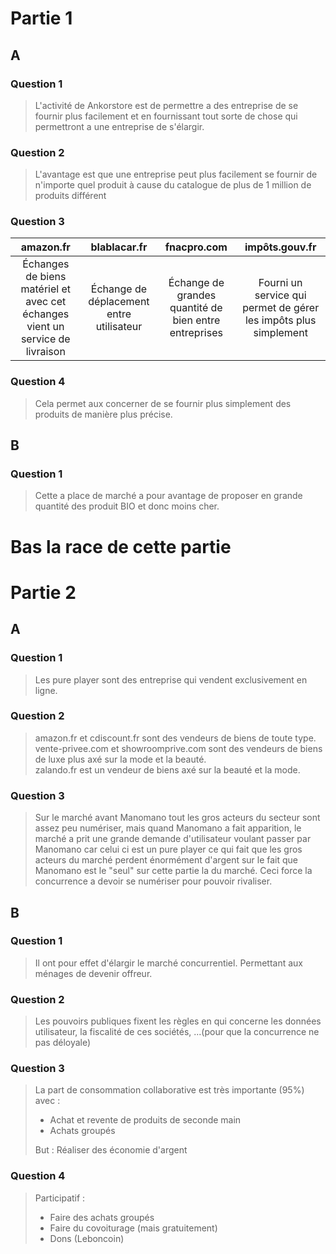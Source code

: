# Partie 1

## A

### Question 1

> L'activité de Ankorstore est de permettre a des entreprise de se fournir plus facilement et en fournissant tout sorte de chose qui permettront a une entreprise de s'élargir.

### Question 2

> L'avantage est que une entreprise peut plus facilement se fournir de n'importe quel produit à cause du catalogue de plus de 1 million de produits différent

### Question 3

|amazon.fr|blablacar.fr|fnacpro.com|impôts.gouv.fr|
|:-:|:-:|:-:|:-:|
|Échanges de biens matériel et avec cet échanges vient un service de livraison|Échange de déplacement entre utilisateur|Échange de grandes quantité de bien entre entreprises|Fourni un service qui permet de gérer les impôts plus simplement|

### Question 4

> Cela permet aux concerner de se fournir plus simplement des produits de manière plus précise.

## B

### Question 1

> Cette a place de marché a pour avantage de proposer en grande quantité des produit BIO et donc moins cher.

# Bas la race de cette partie

# Partie 2

## A

### Question 1

> Les pure player sont des entreprise qui vendent exclusivement en ligne.

### Question 2

> amazon.fr et cdiscount.fr sont des vendeurs de biens de toute type.\
> vente-privee.com et showroomprive.com sont des vendeurs de biens de luxe plus axé sur la mode et la beauté.\
> zalando.fr est un vendeur de biens axé sur la beauté et la mode.

### Question 3

> Sur le marché avant Manomano tout les gros acteurs du secteur sont assez peu numériser, mais quand Manomano a fait apparition, le marché a prit une grande demande d'utilisateur voulant passer par Manomano car celui ci est un pure player ce qui fait que les gros acteurs du marché perdent énormément d'argent sur le fait que Manomano est le "seul" sur cette partie la du marché. Ceci force la concurrence a devoir se numériser pour pouvoir rivaliser.

## B

### Question 1

> Il ont pour effet d'élargir le marché concurrentiel. Permettant aux ménages de devenir offreur.

### Question 2

> Les pouvoirs publiques fixent les règles en qui concerne les données utilisateur, la fiscalité de ces sociétés, ...(pour que la concurrence ne pas déloyale)

### Question 3

> La part de consommation collaborative est très importante (95%) avec :
>- Achat et revente de produits de seconde main
>- Achats groupés
>
> But : Réaliser des économie d'argent

### Question 4

> Participatif :
>- Faire des achats groupés
>- Faire du covoiturage (mais gratuitement)
>- Dons (Leboncoin)